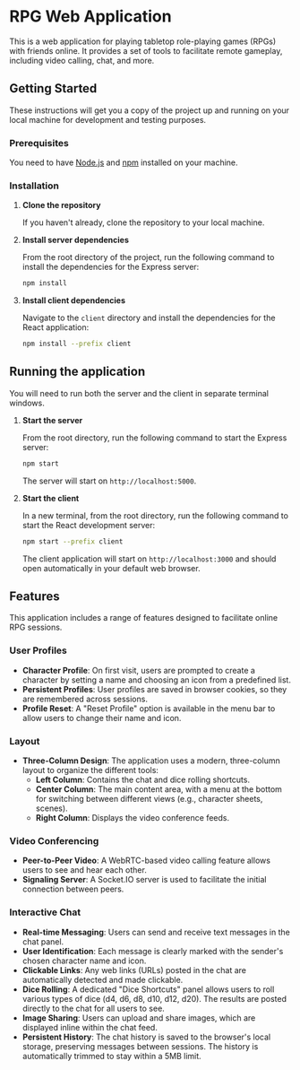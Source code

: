# RPG Web Application

This is a web application for playing tabletop role-playing games (RPGs) with friends online. It provides a set of tools to facilitate remote gameplay, including video calling, chat, and more.

## Getting Started

These instructions will get you a copy of the project up and running on your local machine for development and testing purposes.

### Prerequisites

You need to have [Node.js](https://nodejs.org/) and [npm](https://www.npmjs.com/) installed on your machine.

### Installation

1.  **Clone the repository**

    If you haven't already, clone the repository to your local machine.

2.  **Install server dependencies**

    From the root directory of the project, run the following command to install the dependencies for the Express server:
    ```sh
    npm install
    ```

3.  **Install client dependencies**

    Navigate to the `client` directory and install the dependencies for the React application:
    ```sh
    npm install --prefix client
    ```

## Running the application

You will need to run both the server and the client in separate terminal windows.

1.  **Start the server**

    From the root directory, run the following command to start the Express server:
    ```sh
    npm start
    ```
    The server will start on `http://localhost:5000`.

2.  **Start the client**

    In a new terminal, from the root directory, run the following command to start the React development server:
    ```sh
    npm start --prefix client
    ```
    The client application will start on `http://localhost:3000` and should open automatically in your default web browser.

## Features

This application includes a range of features designed to facilitate online RPG sessions.

### User Profiles
- **Character Profile**: On first visit, users are prompted to create a character by setting a name and choosing an icon from a predefined list.
- **Persistent Profiles**: User profiles are saved in browser cookies, so they are remembered across sessions.
- **Profile Reset**: A "Reset Profile" option is available in the menu bar to allow users to change their name and icon.

### Layout
- **Three-Column Design**: The application uses a modern, three-column layout to organize the different tools:
  - **Left Column**: Contains the chat and dice rolling shortcuts.
  - **Center Column**: The main content area, with a menu at the bottom for switching between different views (e.g., character sheets, scenes).
  - **Right Column**: Displays the video conference feeds.

### Video Conferencing
- **Peer-to-Peer Video**: A WebRTC-based video calling feature allows users to see and hear each other.
- **Signaling Server**: A Socket.IO server is used to facilitate the initial connection between peers.

### Interactive Chat
- **Real-time Messaging**: Users can send and receive text messages in the chat panel.
- **User Identification**: Each message is clearly marked with the sender's chosen character name and icon.
- **Clickable Links**: Any web links (URLs) posted in the chat are automatically detected and made clickable.
- **Dice Rolling**: A dedicated "Dice Shortcuts" panel allows users to roll various types of dice (d4, d6, d8, d10, d12, d20). The results are posted directly to the chat for all users to see.
- **Image Sharing**: Users can upload and share images, which are displayed inline within the chat feed.
- **Persistent History**: The chat history is saved to the browser's local storage, preserving messages between sessions. The history is automatically trimmed to stay within a 5MB limit.
